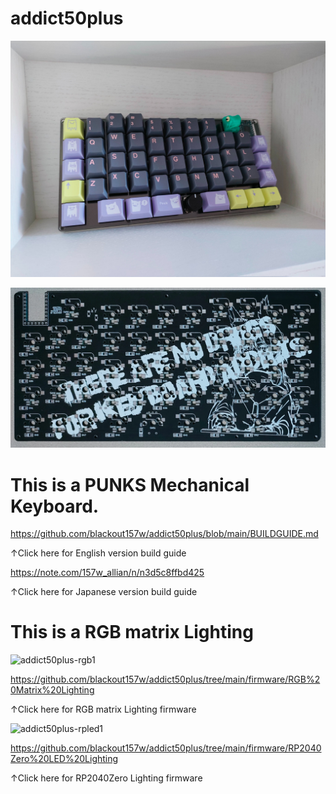 # addict50plus
![top](images/top.jpg)

![back](images/back.png)

# This is a PUNKS Mechanical Keyboard.

https://github.com/blackout157w/addict50plus/blob/main/BUILDGUIDE.md

↑Click here for English version build guide

https://note.com/157w_allian/n/n3d5c8ffbd425

↑Click here for Japanese version build guide

# This is a RGB matrix Lighting

![addict50plus-rgb1](images/addict50plus-rgb1)


https://github.com/blackout157w/addict50plus/tree/main/firmware/RGB%20Matrix%20Lighting

↑Click here for RGB matrix Lighting firmware

![addict50plus-rpled1](images/addict50plus-rpled1)


https://github.com/blackout157w/addict50plus/tree/main/firmware/RP2040Zero%20LED%20Lighting

↑Click here for RP2040Zero Lighting firmware
